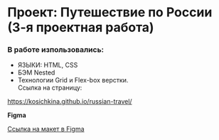 # Проект: Путешествие по России (3-я проектная работа)

### В работе изпользовались:
* ЯЗЫКИ: HTML, CSS
* БЭМ Nested
* Технологии Grid и Flex-box верстки.  
 Ссылка на страницу:

https://kosichkina.github.io/russian-travel/

**Figma**

 [Ссылка на макет в Figma](https://www.figma.com/file/5S2WSbEFL6awjVWJ0NWL8Q/Sprint-3_-Russia-_-desktop-mobile?node-id=28503%3A0)

